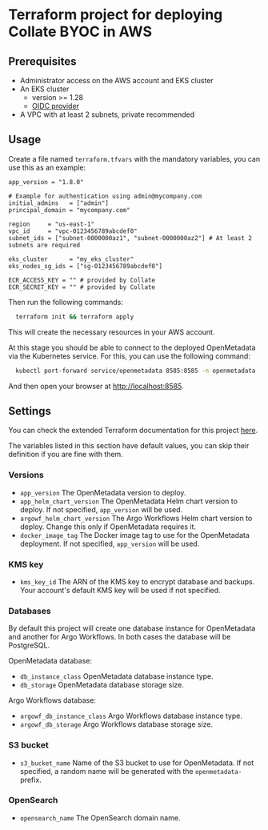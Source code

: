 # Terraform project for deploying Collate BYOC in AWS

## Prerequisites

- Administrator access on the AWS account and EKS cluster
- An EKS cluster
  - version >= 1.28
  - [OIDC provider](https://docs.aws.amazon.com/eks/latest/userguide/enable-iam-roles-for-service-accounts.html)
- A VPC with at least 2 subnets, private recommended

## Usage

Create a file named `terraform.tfvars` with the mandatory variables, you can use this as an example:

```hcl
app_version = "1.8.0"

# Example for authentication using admin@mycompany.com
initial_admins   = ["admin"] 
principal_domain = "mycompany.com"

region     = "us-east-1"
vpc_id     = "vpc-0123456789abcdef0"
subnet_ids = ["subnet-0000000az1", "subnet-0000000az2"] # At least 2 subnets are required

eks_cluster      = "my_eks_cluster"
eks_nodes_sg_ids = ["sg-0123456789abcdef0"]

ECR_ACCESS_KEY = "" # provided by Collate
ECR_SECRET_KEY = "" # provided by Collate
```

Then run the following commands:

```bash
  terraform init && terraform apply
```

This will create the necessary resources in your AWS account. 

At this stage you should be able to connect to the deployed OpenMetadata via the Kubernetes service. For this, you can use the following command:

```bash
  kubectl port-forward service/openmetadata 8585:8585 -n openmetadata
```

And then open your browser at <http://localhost:8585>.


## Settings

You can check the extended Terraform documentation for this project [here](README_terraform_docs.md).

The variables listed in this section have default values, you can skip their definition if you are fine with them.

### Versions

 - `app_version` The OpenMetadata version to deploy.
 - `app_helm_chart_version` The OpenMetadata Helm chart version to deploy. If not specified, `app_version` will be used.
 - `argowf_helm_chart_version` The Argo Workflows Helm chart version to deploy. Change this only if OpenMetadata requires it.
 - `docker_image_tag` The Docker image tag to use for the OpenMetadata deployment. If not specified, `app_version` will be used.

### KMS key

- `kms_key_id` The ARN of the KMS key to encrypt database and backups. Your account's default KMS key will be used if not specified.

### Databases

By default this project will create one database instance for OpenMetadata and another for Argo Workflows. In both cases the database will be PostgreSQL.

OpenMetadata database:

- `db_instance_class` OpenMetadata database instance type.
- `db_storage` OpenMetadata database storage size.

Argo Workflows database:

- `argowf_db_instance_class` Argo Workflows database instance type.
- `argowf_db_storage` Argo Workflows database storage size.
 
### S3 bucket

- `s3_bucket_name` Name of the S3 bucket to use for OpenMetadata. If not specified, a random name will be generated with the `openmetadata-` prefix.

### OpenSearch

- `opensearch_name` The OpenSearch domain name.

